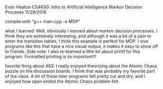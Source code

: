 Evan Heaton
CS463G: Intro to Artificial Intelligence
Markov Decision Proceses
11/28/2016

compile with "g++ main.cpp -o MDP" 

what I learned:
Well, obviously I learned about markov decision processes. I think they are extremely interesting, and although it was a bit of a pain to enter the transition tables, I think this example is perfect for MDP. I love programs like this that have a nice visual output, it makes it easy to show off to friends. Side note: I also re-learned a little bit about printf for this program. Formatted printing is so important!!!

favorite thing about 463:
I really enjoyed theorizing about the Atomic Chaos puzzle on the discussion boards. I think that was probably my favorite part of the class. A lot of these later programs felt pretty cut and dry, and I enjoyed how open ended the Atomic Chaos problem felt.
